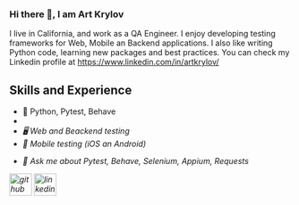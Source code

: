 ### Hi there 👋, I am Art Krylov

I live in California, and work as a QA Engineer. I enjoy developing testing frameworks for Web, Mobile an Backend applications. I also like writing Python code, learning new packages and best practices. You can check my Linkedin profile at https://www.linkedin.com/in/artkrylov/

## Skills and Experience

*   🐍 Python, Pytest, Behave
*   <i class="fas fa-database">
*   🖥️ Web and Beackend testing
*   📱 Mobile testing (iOS an Android)

- 💬 Ask me about Pytest, Behave, Selenium, Appium, Requests 


[<img src='https://cdn.jsdelivr.net/npm/simple-icons@3.0.1/icons/github.svg' alt='github' height='40'>](https://github.com/ArtKrylovv)  [<img src='https://cdn.jsdelivr.net/npm/simple-icons@3.0.1/icons/linkedin.svg' alt='linkedin' height='40'>](https://www.linkedin.com/in/https://www.linkedin.com/in/artkrylov//)  

